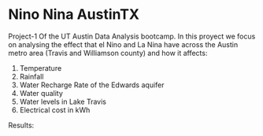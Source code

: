 # Nino Nina AustinTX
Project-1 Of the UT Austin Data Analysis bootcamp. In this proyect we focus on analysing the effect that el Nino and La Nina have across the Austin metro area (Travis and Williamson county) and how it affects:
1. Temperature
2. Rainfall
3. Water Recharge Rate of the Edwards aquifer
4. Water quality
5. Water levels in Lake Travis
6. Electrical cost in kWh

Results:

